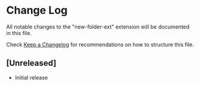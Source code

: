 # Change Log

All notable changes to the "new-folder-ext" extension will be documented in this file.

Check [Keep a Changelog](http://keepachangelog.com/) for recommendations on how to structure this file.

## [Unreleased]

- Initial release